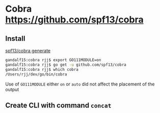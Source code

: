 # Cobra https://github.com/spf13/cobra

## Install

[spf13/cobra generate](https://github.com/spf13/cobra/blob/master/cobra/README.md)

```bash
gandalf15:cobra rjj$ export GO111MODULE=on
gandalf15:cobra rjj$ go get -u github.com/spf13/cobra
gandalf15:cobra rjj$ which cobra
/Users/rjj/dev/go/bin/cobra

```
Use of `GO111MODULE` either `on` or `auto` did not affect the placement of the output

## Create CLI with command `concat`

